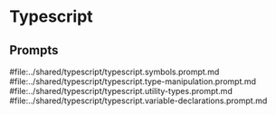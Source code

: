 # Typescript

## Prompts

#file:../shared/typescript/typescript.symbols.prompt.md
#file:../shared/typescript/typescript.type-manipulation.prompt.md
#file:../shared/typescript/typescript.utility-types.prompt.md
#file:../shared/typescript/typescript.variable-declarations.prompt.md
